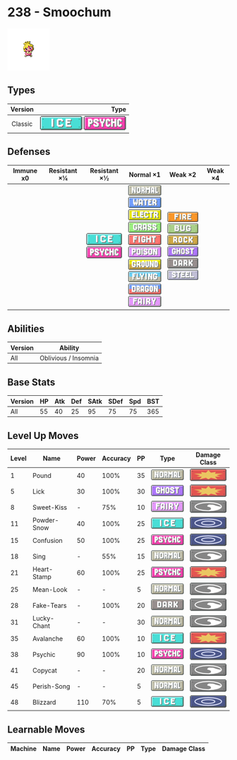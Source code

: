 # 238 - Smoochum

![smoochum](../img/pokemon/238.png)

## Types

| Version | Type                                                              |
| :-----: | ----------------------------------------------------------------: |
| Classic | ![ice](../img/types/ice.png) ![psychic](../img/types/psychic.png) |

## Defenses

| Immune x0 | Resistant ×¼ | Resistant ×½                                                          | Normal ×1                                                                                                                                                                                                                                                                                                                                                                                           | Weak ×2                                                                                                                                                                                                         | Weak ×4 |
| --------- | ------------ | --------------------------------------------------------------------- | --------------------------------------------------------------------------------------------------------------------------------------------------------------------------------------------------------------------------------------------------------------------------------------------------------------------------------------------------------------------------------------------------- | --------------------------------------------------------------------------------------------------------------------------------------------------------------------------------------------------------------- | ------- |
|           |              | ![ice](../img/types/ice.png)<br/>![psychic](../img/types/psychic.png) | ![normal](../img/types/normal.png)<br/>![water](../img/types/water.png)<br/>![electric](../img/types/electric.png)<br/>![grass](../img/types/grass.png)<br/>![fighting](../img/types/fighting.png)<br/>![poison](../img/types/poison.png)<br/>![ground](../img/types/ground.png)<br/>![flying](../img/types/flying.png)<br/>![dragon](../img/types/dragon.png)<br/>![fairy](../img/types/fairy.png) | ![fire](../img/types/fire.png)<br/>![bug](../img/types/bug.png)<br/>![rock](../img/types/rock.png)<br/>![ghost](../img/types/ghost.png)<br/>![dark](../img/types/dark.png)<br/>![steel](../img/types/steel.png) |         |

## Abilities

| Version | Ability              |
| ------- | -------------------- |
| All     | Oblivious / Insomnia |

## Base Stats

| Version | HP | Atk | Def | SAtk | SDef | Spd | BST |
| ------- | -- | --- | --- | ---- | ---- | --- | --- |
| All     | 55 | 40  | 25  | 95   | 75   | 75  | 365 |

## Level Up Moves

| Level | Name        | Power | Accuracy | PP | Type                                 | Damage Class                           |
| ----- | ----------- | ----- | -------- | -- | ------------------------------------ | -------------------------------------- |
| 1     | Pound       | 40    | 100%     | 35 | ![normal](../img/types/normal.png)   | ![physical](../img/types/physical.png) |
| 5     | Lick        | 30    | 100%     | 30 | ![ghost](../img/types/ghost.png)     | ![physical](../img/types/physical.png) |
| 8     | Sweet-Kiss  | -     | 75%      | 10 | ![fairy](../img/types/fairy.png)     | ![status](../img/types/status.png)     |
| 11    | Powder-Snow | 40    | 100%     | 25 | ![ice](../img/types/ice.png)         | ![special](../img/types/special.png)   |
| 15    | Confusion   | 50    | 100%     | 25 | ![psychic](../img/types/psychic.png) | ![special](../img/types/special.png)   |
| 18    | Sing        | -     | 55%      | 15 | ![normal](../img/types/normal.png)   | ![status](../img/types/status.png)     |
| 21    | Heart-Stamp | 60    | 100%     | 25 | ![psychic](../img/types/psychic.png) | ![physical](../img/types/physical.png) |
| 25    | Mean-Look   | -     | -        | 5  | ![normal](../img/types/normal.png)   | ![status](../img/types/status.png)     |
| 28    | Fake-Tears  | -     | 100%     | 20 | ![dark](../img/types/dark.png)       | ![status](../img/types/status.png)     |
| 31    | Lucky-Chant | -     | -        | 30 | ![normal](../img/types/normal.png)   | ![status](../img/types/status.png)     |
| 35    | Avalanche   | 60    | 100%     | 10 | ![ice](../img/types/ice.png)         | ![physical](../img/types/physical.png) |
| 38    | Psychic     | 90    | 100%     | 10 | ![psychic](../img/types/psychic.png) | ![special](../img/types/special.png)   |
| 41    | Copycat     | -     | -        | 20 | ![normal](../img/types/normal.png)   | ![status](../img/types/status.png)     |
| 45    | Perish-Song | -     | -        | 5  | ![normal](../img/types/normal.png)   | ![status](../img/types/status.png)     |
| 48    | Blizzard    | 110   | 70%      | 5  | ![ice](../img/types/ice.png)         | ![special](../img/types/special.png)   |

## Learnable Moves

| Machine | Name | Power | Accuracy | PP | Type | Damage Class |
| ------- | ---- | ----- | -------- | -- | ---- | ------------ |